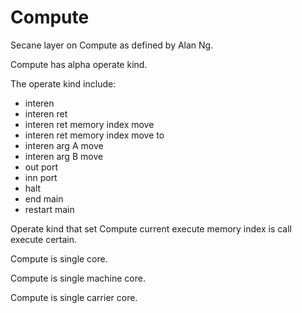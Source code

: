 # Compute

Secane layer on Compute as defined by Alan Ng.

Compute has alpha operate kind.

The operate kind include:
- interen
- interen ret
- interen ret memory index move
- interen ret memory index move to
- interen arg A move
- interen arg B move
- out port
- inn port
- halt
- end main
- restart main

Operate kind that set Compute current execute memory index
is call execute certain.

Compute is single core.

Compute is single machine core.

Compute is single carrier core.